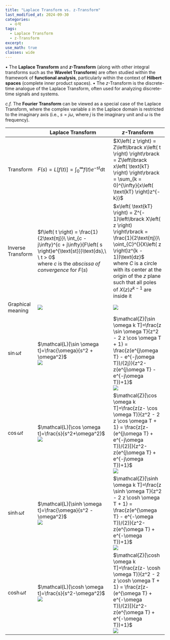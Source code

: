 ```yaml
---
title: "Laplace Transform vs. z-Transform"
last_modified_at: 2024-09-30
categories:
  - 수학
tags:
  - Laplace Transform
  - z-Transform
excerpt: 
use_math: true
classes: wide
---
```


•	The **Laplace Transform** and **$z$-Transform** (along with other integral transforms such as the **Wavelet Transform**) are often studied within the framework of **functional analysis**, particularly within the context of **Hilbert spaces** (complete inner product spaces).
•	The $z$-Transform is the discrete-time analogue of the Laplace Transform, often used for analyzing discrete-time signals and systems.

*c.f.* The **Fourier Transform** can be viewed as a special case of the Laplace Transform, where the complex variable $s$ in the Laplace domain is restricted to the imaginary axis (i.e., $s=j\omega$, where $j$ is the imaginary unit and $\omega$ is the frequency).


||Laplace Transform|$z$-Transform|
|-|-|-|
| Transform | $F\left( s \right) = L\left\lbrack f\left( t \right) \right\rbrack = \int_{0}^{\infty}{f(t)e}^{- \text{st}}\text{dt}$ | $X\left( z \right) = Z\left\lbrack x\left( t \right) \right\rbrack = Z\left\lbrack x\left( \text{kT} \right) \right\rbrack = \sum_{k = 0}^{\infty}{x\left( \text{kT} \right)z^{- k}}$ |
| Inverse Transform | $f\left( t \right) = \frac{1}{2\text{πj}}\ \int_{c - j\infty}^{c + j\infty}{F\left( s \right)e^{\text{st}}}\text{ds},\ \ t > 0$<br>where $c$ is the *abscissa of convergence* for $F\left( s \right)$ | $x\left( \text{kT} \right) = Z^{- 1}\left\lbrack X\left( z \right) \right\rbrack = \frac{1}{2\text{πj}}\ \oint_{C}^{}{X\left( z \right)z^{k - 1}}\text{dz}$<br>where $C$ is a circle with its center at the origin of the $z$ plane such that all poles of $X\left( z \right)z^{k - 1}$ are inside it |
| Graphical meaning | ![](https://i.imgur.com/v0icajG.png) | ![](https://i.imgur.com/1s9LhZN.png) |
| $\sin \omega t$   | $\mathcal{L}[\sin \omega t]=\frac{\omega}{s^2 + \omega^2}$<br>![](https://i.imgur.com/z2SthPX.png) | $\mathcal{Z}[\sin \omega k T]=\frac{z \sin \omega T}{z^2 - 2 z \cos \omega T + 1} = \frac{z(e^{j\omega T} - e^{-j\omega T})/{2j}}{z^2-z(e^{j\omega T} - e^{-j\omega T})+1}$<br>![](https://i.imgur.com/q85PfUm.png) |
| $\cos \omega t$   | $\mathcal{L}[\cos \omega t]=\frac{s}{s^2+\omega^2}$<br>![](https://i.imgur.com/vlS4AwG.png) | $\mathcal{Z}[\cos \omega k T]=\frac{z(z- \cos \omega T)}{z^2 - 2 z \cos \omega T + 1} = \frac{z[z-(e^{j\omega T} + e^{-j\omega T})/{2}]}{z^2-z(e^{j\omega T} + e^{-j\omega T})+1}$<br>![](https://i.imgur.com/hVPkBiv.png) |
| $\sinh \omega t$  | $\mathcal{L}[\sinh \omega t]=\frac{\omega}{s^2 - \omega^2}$<br>![](https://i.imgur.com/uv5AHec.png) | $\mathcal{Z}[\sinh \omega k T]=\frac{z \sinh \omega T}{z^2 - 2 z \cosh \omega T + 1} = \frac{z(e^{\omega T} - e^{-\omega T})/{2}}{z^2-z(e^{\omega T} + e^{-\omega T})+1}$<br>![](https://i.imgur.com/6UMcqnu.png) |
| $\cosh \omega t$  | $\mathcal{L}[\cosh \omega t]=\frac{s}{s^2-\omega^2}$<br>![](https://i.imgur.com/CIsDSku.png) | $\mathcal{Z}[\cosh \omega k T]=\frac{z(z- \cosh \omega T)}{z^2 - 2 z \cosh \omega T + 1} = \frac{z[z-(e^{\omega T} + e^{-\omega T})/{2}]}{z^2-z(e^{\omega T} + e^{-\omega T})+1}$<br>![](https://i.imgur.com/YqMigrF.png) |
